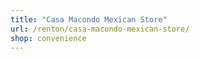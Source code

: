 ```yaml
---
title: "Casa Macondo Mexican Store"
url: /renton/casa-macondo-mexican-store/
shop: convenience
---
```

